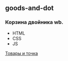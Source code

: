 ## goods-and-dot

### Корзина двойника wb.
- HTML
- CSS
- JS


[Товары и точка](https://blojer.github.io/goods-and-dot/) 
